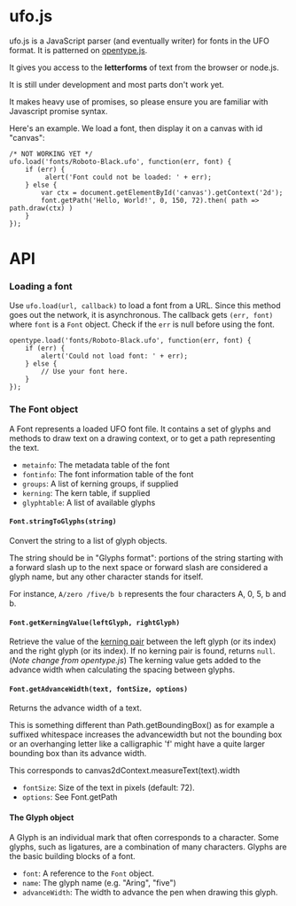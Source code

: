 ufo.js
======

ufo.js is a JavaScript parser (and eventually writer) for fonts in the UFO format. It is patterned on [opentype.js](https://www.github.com/nodebox/opentype.js).

It gives you access to the <strong>letterforms</strong> of text from the browser or node.js.

It is still under development and most parts don't work yet.

It makes heavy use of promises, so please ensure you are familiar with Javascript promise syntax.

Here's an example. We load a font, then display it on a canvas with id "canvas":

    /* NOT WORKING YET */
    ufo.load('fonts/Roboto-Black.ufo', function(err, font) {
        if (err) {
             alert('Font could not be loaded: ' + err);
        } else {
            var ctx = document.getElementById('canvas').getContext('2d');
            font.getPath('Hello, World!', 0, 150, 72).then( path => path.draw(ctx) )
        }
    });


API
===
### Loading a font
Use `ufo.load(url, callback)` to load a font from a URL. Since this method goes out the network, it is asynchronous.
The callback gets `(err, font)` where `font` is a `Font` object. Check if the `err` is null before using the font.

    opentype.load('fonts/Roboto-Black.ufo', function(err, font) {
        if (err) {
            alert('Could not load font: ' + err);
        } else {
            // Use your font here.
        }
    });

### The Font object

A Font represents a loaded UFO font file. It contains a set of glyphs and methods to draw text on a drawing context, or to get a path representing the text.

* `metainfo`: The metadata table of the font
* `fontinfo`: The font information table of the font
* `groups`: A list of kerning groups, if supplied
* `kerning`: The kern table, if supplied
* `glyphtable`: A list of available glyphs

#### `Font.stringToGlyphs(string)`
Convert the string to a list of glyph objects.

The string should be in "Glyphs format": portions of the string starting with a forward slash up to the next space or forward slash are considered a glyph name, but any other character stands for itself.

For instance, `A/zero /five/b b` represents the four characters A, 0, 5, b and b.

#### `Font.getKerningValue(leftGlyph, rightGlyph)`
Retrieve the value of the [kerning pair](https://en.wikipedia.org/wiki/Kerning) between the left glyph (or its index) and the right glyph (or its index). If no kerning pair is found, returns `null`. (*Note change from opentype.js*) The kerning value gets added to the advance width when calculating the spacing between glyphs.

#### `Font.getAdvanceWidth(text, fontSize, options)`
Returns the advance width of a text.

This is something different than Path.getBoundingBox() as for example a
suffixed whitespace increases the advancewidth but not the bounding box
or an overhanging letter like a calligraphic 'f' might have a quite larger
bounding box than its advance width.

This corresponds to canvas2dContext.measureText(text).width
* `fontSize`: Size of the text in pixels (default: 72).
* `options`: See Font.getPath

#### The Glyph object
A Glyph is an individual mark that often corresponds to a character. Some glyphs, such as ligatures, are a combination of many characters. Glyphs are the basic building blocks of a font.

* `font`: A reference to the `Font` object.
* `name`: The glyph name (e.g. "Aring", "five")
* `advanceWidth`: The width to advance the pen when drawing this glyph.
